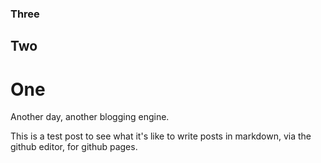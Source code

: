 ### Three

## Two

# One

Another day, another blogging engine.

This is a test post to see what it's like to write posts in markdown, via the github editor, for github pages.


